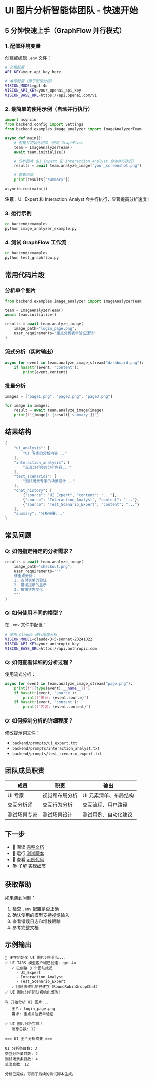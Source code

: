 # UI 图片分析智能体团队 - 快速开始

## 5 分钟快速上手（GraphFlow 并行模式）

### 1. 配置环境变量

创建或编辑 `.env` 文件：

```bash
# 必需配置
API_KEY=your_api_key_here

# 推荐配置（用于图像分析）
VISION_MODEL=gpt-4o
VISION_API_KEY=your_openai_api_key
VISION_BASE_URL=https://api.openai.com/v1
```

### 2. 最简单的使用示例（自动并行执行）

```python
import asyncio
from backend.config import Settings
from backend.examples.image_analyzer import ImageAnalyzerTeam

async def main():
    # 创建并初始化团队（使用 GraphFlow）
    team = ImageAnalyzerTeam()
    await team.initialize()

    # 分析图片（UI_Expert 和 Interaction_Analyst 自动并行执行）
    results = await team.analyze_image("your_screenshot.png")

    # 查看结果
    print(results["summary"])

asyncio.run(main())
```

**注意**：UI_Expert 和 Interaction_Analyst 会并行执行，显著提高分析速度！

### 3. 运行示例

```bash
cd backend/examples
python image_analyzer_example.py
```

### 4. 测试 GraphFlow 工作流

```bash
cd backend/examples
python test_graphflow.py
```

## 常用代码片段

### 分析单个图片

```python
from backend.examples.image_analyzer import ImageAnalyzerTeam

team = ImageAnalyzerTeam()
await team.initialize()

results = await team.analyze_image(
    image_path="login_page.png",
    user_requirements="重点分析表单验证逻辑"
)
```

### 流式分析（实时输出）

```python
async for event in team.analyze_image_stream("dashboard.png"):
    if hasattr(event, 'content'):
        print(event.content)
```

### 批量分析

```python
images = ["page1.png", "page2.png", "page3.png"]

for image in images:
    result = await team.analyze_image(image)
    print(f"{image}: {result['summary']}")
```

## 结果结构

```python
{
    "ui_analysis": [
        "UI 专家的分析内容..."
    ],
    "interaction_analysis": [
        "交互分析师的分析内容..."
    ],
    "test_scenarios": [
        "测试场景专家的场景设计..."
    ],
    "chat_history": [
        {"source": "UI_Expert", "content": "..."},
        {"source": "Interaction_Analyst", "content": "..."},
        {"source": "Test_Scenario_Expert", "content": "..."}
    ],
    "summary": "分析摘要..."
}
```

## 常见问题

### Q: 如何指定特定的分析需求？

```python
results = await team.analyze_image(
    image_path="checkout.png",
    user_requirements="""
    请重点分析：
    1. 支付表单的验证
    2. 错误提示的显示
    3. 按钮状态变化
    """
)
```

### Q: 如何使用不同的模型？

在 `.env` 文件中配置：

```bash
# 使用 Claude 进行图像分析
VISION_MODEL=claude-3-5-sonnet-20241022
VISION_API_KEY=your_anthropic_key
VISION_BASE_URL=https://api.anthropic.com
```

### Q: 如何查看详细的分析过程？

使用流式分析：

```python
async for event in team.analyze_image_stream("page.png"):
    print(f"[{type(event).__name__}]")
    if hasattr(event, 'source'):
        print(f"来源: {event.source}")
    if hasattr(event, 'content'):
        print(f"内容: {event.content}")
```

### Q: 如何控制分析的详细程度？

修改提示词文件：
- `backend/prompts/ui_expert.txt`
- `backend/prompts/interaction_analyst.txt`
- `backend/prompts/test_scenario_expert.txt`

## 团队成员职责

| 成员 | 职责 | 输出 |
|------|------|------|
| UI 专家 | 视觉和布局分析 | UI 元素清单、布局结构 |
| 交互分析师 | 交互行为分析 | 交互流程、用户路径 |
| 测试场景专家 | 测试场景设计 | 测试用例、自动化建议 |

## 下一步

- 📖 阅读 [完整文档](README_IMAGE_ANALYZER.md)
- 🧪 运行 [测试脚本](test_image_analyzer.py)
- 🎯 查看 [示例代码](image_analyzer_example.py)
- 📚 了解 [实现细节](../../docs/UI_IMAGE_ANALYZER_IMPLEMENTATION.md)

## 获取帮助

如果遇到问题：
1. 检查 `.env` 配置是否正确
2. 确认使用的模型支持视觉输入
3. 查看错误日志和堆栈跟踪
4. 参考完整文档

## 示例输出

```
🚀 正在初始化 UI 图片分析团队...
✅ UI-TARS 模型客户端已创建: gpt-4o
   ✓ 已创建 3 个团队成员
     - UI_Expert
     - Interaction_Analyst
     - Test_Scenario_Expert
   ✓ 团队协作机制已建立（RoundRobinGroupChat）
✅ UI 图片分析团队初始化成功！

🔍 开始分析 UI 图片...
   图片: login_page.png
   需求: 重点关注表单验证

✅ UI 图片分析完成！
   消息总数: 12

=== UI 图片分析摘要 ===

UI 分析条目数: 3
交互分析条目数: 2
测试场景条目数: 4
总消息数: 12

分析已完成，可用于后续的测试脚本生成。
```

